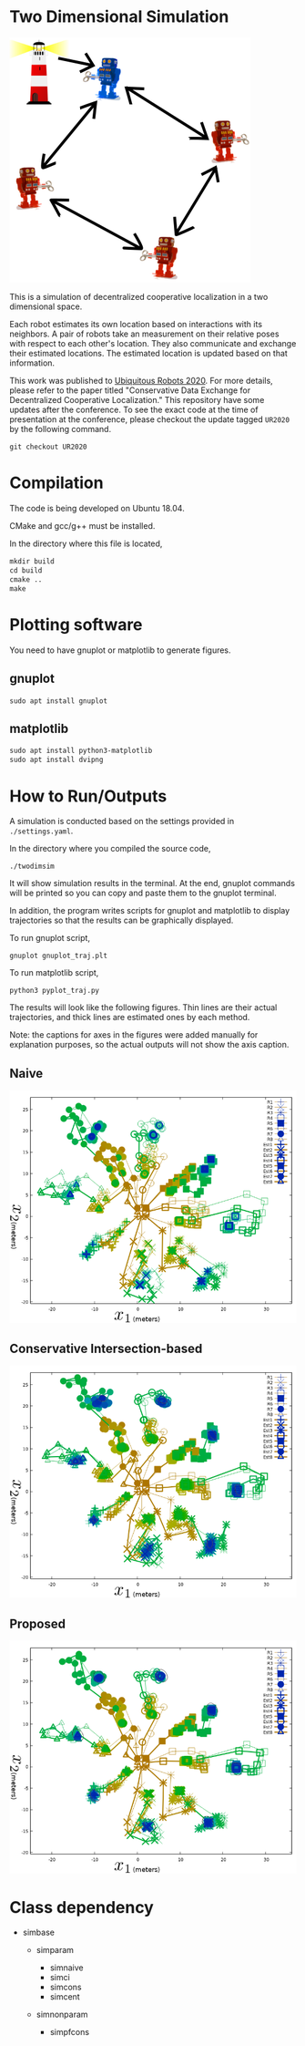 # Two Dimensional Simulation

![](./img/coop.png)

This is a simulation of decentralized cooperative localization in a two
dimensional space.

Each robot estimates its own location based on interactions with its neighbors.
A pair of robots take an measurement on their relative poses with respect to
each other's location. They also communicate and exchange their estimated
locations. The estimated location is updated based on that information.

This work was published to [Ubiquitous Robots 2020](http://www.ubiquitousrobots.org/2020/index.php). For more details, please
refer to the paper titled "Conservative Data Exchange for Decentralized
Cooperative Localization."
This repository have some updates after the conference.
To see the exact code at the time of presentation at the conference, please checkout
the update tagged `UR2020` by the following command.
```
git checkout UR2020
```

<!--
# Pseudocode

init locations
each step
  each robot
    decide control
    execute the control
    predict the location
  each robot
    take measurement (communication)
    update its location estimate
-->

# Compilation
The code is being developed on Ubuntu 18.04.

CMake and gcc/g++ must be installed.

In the directory where this file is located,
```
mkdir build
cd build
cmake ..
make
```

# Plotting software

You need to have gnuplot or matplotlib to generate figures.

## gnuplot
```
sudo apt install gnuplot
```

## matplotlib
```
sudo apt install python3-matplotlib
sudo apt install dvipng
```

# How to Run/Outputs
A simulation is conducted based on the settings provided in `./settings.yaml`.

In the directory where you compiled the source code,
```
./twodimsim
```

It will show simulation results in the terminal. At the end, gnuplot commands
will be printed so you can copy and paste them to the gnuplot terminal.

In addition, the program writes scripts for gnuplot and matplotlib to display trajectories so that the results can be graphically displayed.

To run gnuplot script,
```
gnuplot gnuplot_traj.plt
```

To run matplotlib script,
```
python3 pyplot_traj.py
```

<!--
```
gnuplot
plot "output.dat" u 1:2 title "x1", "output.dat" u 1:5 title "x2", "output.dat" u 1:8 title "x3", "output.dat" u 1:3:4 with errorbars title "m1", "output.dat" u 1:6:7 with errorbars title "m2", "output.dat" u 1:9:10 with errorbars title "m3"
```
```
plot "output.dat" u 1:2 title "x1", "output.dat" u 1:5 title "x2", "output.dat" u 1:8 title "x3", "output.dat" u 1:11 title "x4", "output.dat" u 1:14 title "x5", "output.dat" u 1:3:4 with errorbars title "m1", "output.dat" u 1:6:7 with errorbars title "m2", "output.dat" u 1:9:10 with errorbars title "m3", "output.dat" u 1:12:13 with errorbars title "m4", "output.dat" u 1:15:16 with errorbars title "m5"
```
-->

The results will look like the following figures. Thin lines are their actual
trajectories, and thick lines are estimated ones by each method.

Note: the captions for axes in the figures were added manually for explanation
purposes, so the actual outputs will not show the axis caption.

## Naive
![](./img/traj_mode1.png)
## Conservative Intersection-based
![](./img/traj_mode4.png)
## Proposed
![](./img/traj_mode3.png)

# Class dependency

- simbase

  - simparam

    - simnaive
    - simci
    - simcons
    - simcent

  - simnonparam

    - simpfcons
